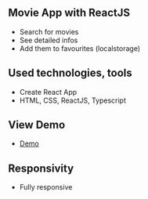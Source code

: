 ## Movie App with ReactJS
- Search for movies
- See detailed infos
- Add them to favourites (localstorage)

## Used technologies, tools

- Create React App
- HTML, CSS, ReactJS, Typescript

## View Demo

- [Demo](https://gokseloz-movieapp.netlify.app/)

## Responsivity

- Fully responsive
